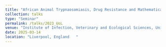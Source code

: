 ```yaml
---
title: "African Animal Trypnaosomiasis, Drug Resistance and Mathematical Modelling"
collection: talks
type: "Seminar"
permalink: /talks/2023_UoL
venue: "Institute of Infection, Veterinary and Ecological Sciences, University of Liverpool"
date: 2025-03-14
location: "Liverpool, England   "
---
```



